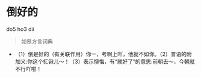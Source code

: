# 倒好的
do5 ho3 dii
> 如皋方言词典
- （1）倒是好的（有关联作用）你一，考啊上吖，他就不如你。（2）詈语的附加义:你这个㧟锹儿～！（3）表示懊悔，有“就好了”的意思:前朝去～，今朝就不行吖啦！
